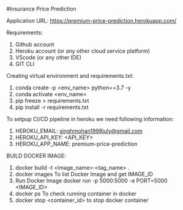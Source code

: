 #Insurance Price Prediction

Application URL: https://premium-price-prediction.herokuapp.com/

Requirements:
1) Github account
2) Heroku account (or any other cloud service platform)
3) VScode (or any other IDE)
4) GIT CLI

Creating virtual environment and requirements.txt:
1) conda create -p <env_name> python==3.7 -y
2) conda activate <env_name>
3) pip freeze > requirements.txt
4) pip install -r requirements.txt

To setpup CI/CD pipeline in heroku we need following information:
1) HEROKU_EMAIL: singhmohan1998july@gmail.com
2) HEROKU_API_KEY: <API_KEY>
3) HEROKU_APP_NAME: premium-price-prediction

BUILD DOCKER IMAGE:
1) docker build -t <image_name>:<tag_name> .
2) docker images To list Docker Image and get IMAGE_ID
3) Run Docker Image docker run -p 5000:5000 -e PORT=5000 <IMAGE_ID>
4) docker ps To check running container in docker
5) docker stop <container_id> to stop docker container


